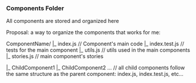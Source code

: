 ### Components Folder

All components are stored and organized here

Proposal: a way to organize the components that works for me:

ComponentName/
  |_ index.js // Component's main code
  |_ index.test.js // tests for the main component
  |_ utils.js // utils used in the main components
  |_ stories.js // main component's stories

  |_ ChildComponent1
  |_ ChildComponent2
  ...
  // all child components follow the same structure as the parent component: index.js, index.test.js, etc...

